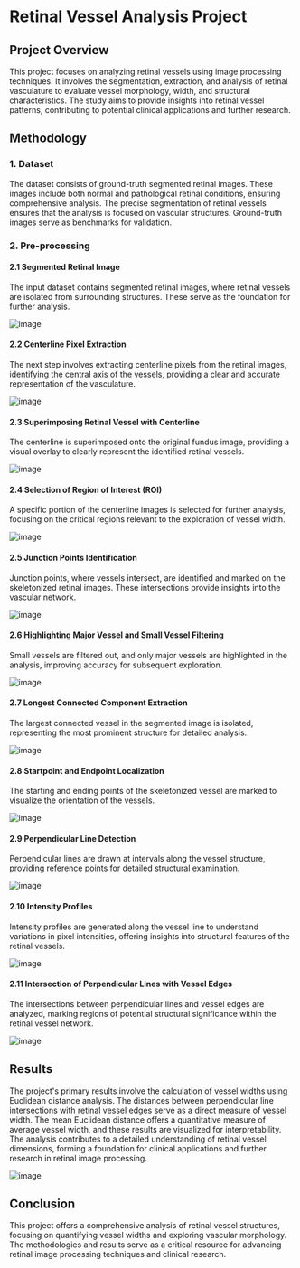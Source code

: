 
# Retinal Vessel Analysis Project

## Project Overview
This project focuses on analyzing retinal vessels using image processing techniques. It involves the segmentation, extraction, and analysis of retinal vasculature to evaluate vessel morphology, width, and structural characteristics. The study aims to provide insights into retinal vessel patterns, contributing to potential clinical applications and further research.

## Methodology

### 1. Dataset
The dataset consists of ground-truth segmented retinal images. These images include both normal and pathological retinal conditions, ensuring comprehensive analysis. The precise segmentation of retinal vessels ensures that the analysis is focused on vascular structures. Ground-truth images serve as benchmarks for validation.

### 2. Pre-processing
#### 2.1 Segmented Retinal Image
The input dataset contains segmented retinal images, where retinal vessels are isolated from surrounding structures. These serve as the foundation for further analysis.

![image](https://github.com/user-attachments/assets/e387b685-3fb3-4714-9332-b4e62774f6b6)


#### 2.2 Centerline Pixel Extraction
The next step involves extracting centerline pixels from the retinal images, identifying the central axis of the vessels, providing a clear and accurate representation of the vasculature.

![image](https://github.com/user-attachments/assets/8b75f0ea-d28a-4d08-a868-eb23c7718eae)


#### 2.3 Superimposing Retinal Vessel with Centerline
The centerline is superimposed onto the original fundus image, providing a visual overlay to clearly represent the identified retinal vessels.

![image](https://github.com/user-attachments/assets/43114958-d7bd-40a0-880e-828678a1eafa)


#### 2.4 Selection of Region of Interest (ROI)
A specific portion of the centerline images is selected for further analysis, focusing on the critical regions relevant to the exploration of vessel width.

![image](https://github.com/user-attachments/assets/0306ab84-0efd-4a0a-b0ab-d20856d69702)


#### 2.5 Junction Points Identification
Junction points, where vessels intersect, are identified and marked on the skeletonized retinal images. These intersections provide insights into the vascular network.

![image](https://github.com/user-attachments/assets/3a265796-5eee-476d-a725-8c270b3eb0d6)


#### 2.6 Highlighting Major Vessel and Small Vessel Filtering
Small vessels are filtered out, and only major vessels are highlighted in the analysis, improving accuracy for subsequent exploration.

![image](https://github.com/user-attachments/assets/392ffbd5-7ed1-4e6d-af46-c7d465bc0261)


#### 2.7 Longest Connected Component Extraction
The largest connected vessel in the segmented image is isolated, representing the most prominent structure for detailed analysis.

![image](https://github.com/user-attachments/assets/aab28468-ee0f-4470-9ede-815a1c5fd66c)


#### 2.8 Startpoint and Endpoint Localization
The starting and ending points of the skeletonized vessel are marked to visualize the orientation of the vessels.

![image](https://github.com/user-attachments/assets/ab361fd5-37cf-4249-a9de-2b6aa5dae6fc)


#### 2.9 Perpendicular Line Detection
Perpendicular lines are drawn at intervals along the vessel structure, providing reference points for detailed structural examination.

![image](https://github.com/user-attachments/assets/cf6849e7-cdbc-430f-82b2-0511718ea017)


#### 2.10 Intensity Profiles
Intensity profiles are generated along the vessel line to understand variations in pixel intensities, offering insights into structural features of the retinal vessels.

![image](https://github.com/user-attachments/assets/82c538bd-3e39-46c9-b29a-4752ee0ae221)


#### 2.11 Intersection of Perpendicular Lines with Vessel Edges
The intersections between perpendicular lines and vessel edges are analyzed, marking regions of potential structural significance within the retinal vessel network.

![image](https://github.com/user-attachments/assets/64e572cb-d525-4965-bc7d-2a379b30b194)


## Results
The project's primary results involve the calculation of vessel widths using Euclidean distance analysis. The distances between perpendicular line intersections with retinal vessel edges serve as a direct measure of vessel width. The mean Euclidean distance offers a quantitative measure of average vessel width, and these results are visualized for interpretability. The analysis contributes to a detailed understanding of retinal vessel dimensions, forming a foundation for clinical applications and further research in retinal image processing.


![image](https://github.com/user-attachments/assets/e8d2a648-ef2c-4c67-a4cf-ce4b1bd691f4)


## Conclusion
This project offers a comprehensive analysis of retinal vessel structures, focusing on quantifying vessel widths and exploring vascular morphology. The methodologies and results serve as a critical resource for advancing retinal image processing techniques and clinical research.

